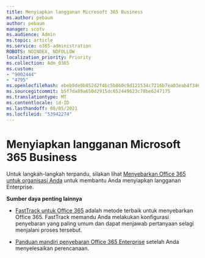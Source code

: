 ```yaml
---
title: Menyiapkan langganan Microsoft 365 Business
ms.author: pebaum
author: pebaum
manager: scotv
ms.audience: Admin
ms.topic: article
ms.service: o365-administration
ROBOTS: NOINDEX, NOFOLLOW
localization_priority: Priority
ms.collection: Adm_O365
ms.custom:
- "9002444"
- "4795"
ms.openlocfilehash: ebeb9de9b852d2f4bc5b860c9d121534c7216b7ea03eab4f346691bcdaf5b562
ms.sourcegitcommit: b5f7da89a650d2915dc652449623c78be6247175
ms.translationtype: MT
ms.contentlocale: id-ID
ms.lasthandoff: 08/05/2021
ms.locfileid: "53942274"
---
```

# <a name="set-up-a-microsoft-365-business-subscription"></a>Menyiapkan langganan Microsoft 365 Business

Untuk langkah-langkah terpandu, silakan lihat [Menyebarkan Office 365 untuk organisasi Anda](https://docs.microsoft.com/office365/enterprise/setup-overview-for-enterprises) untuk membantu Anda menyiapkan langganan Enterprise.

**Sumber daya penting lainnya**

- [FastTrack untuk Office 365](https://docs.microsoft.com/fasttrack/O365-fasttrack-benefit-for-office-365) adalah metode terbaik untuk menyebarkan Office 365. FastTrack memandu Anda melakukan konfigurasi penyebaran yang paling umum dan dapat menjawab pertanyaan selagi menjalani proses tersebut. 

- [Panduan mandiri penyebaran Office 365 Enterprise](https://docs.microsoft.com/office365/enterprise/setup-overview-for-enterprises#do-it-yourself-guided-deployment-of-office-365-enterprise) setelah Anda menyelesaikan perencanaan. 
